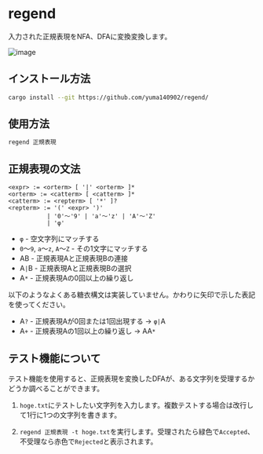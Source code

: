 # regend

入力された正規表現をNFA、DFAに変換変換します。

![image](https://github.com/yuma140902/regend/assets/23431077/668dd06e-7406-4716-be77-23eba4bd96c7)


## インストール方法

```sh
cargo install --git https://github.com/yuma140902/regend/
```

## 使用方法

```sh
regend 正規表現
```

## 正規表現の文法

```
<expr> := <orterm> [ '|' <orterm> ]*
<orterm> := <catterm> [ <catterm> ]*
<catterm> := <repterm> [ '*' ]?
<repterm> := '(' <expr> ')'
           | '0'～'9' | 'a'～'z' | 'A'～'Z'
           | 'φ'
```

- `φ` - 空文字列にマッチする
- `0`～`9`, `a`～`z`, `A`～`Z` - その1文字にマッチする
- AB - 正規表現Aと正規表現Bの連接
- A`|`B - 正規表現Aと正規表現Bの選択
- A`*` - 正規表現Aの0回以上の繰り返し

以下のようなよくある糖衣構文は実装していません。かわりに矢印で示した表記を使ってください。

- A`?` - 正規表現Aが0回または1回出現する → `φ|`A
- A`+` - 正規表現Aの1回以上の繰り返し → AA`*`

## テスト機能について

テスト機能を使用すると、正規表現を変換したDFAが、ある文字列を受理するかどうか調べることができます。

1. `hoge.txt`にテストしたい文字列を入力します。複数テストする場合は改行して1行に1つの文字列を書きます。

2. `regend 正規表現 -t hoge.txt`を実行します。受理されたら緑色で`Accepted`、不受理なら赤色で`Rejected`と表示されます。
